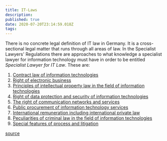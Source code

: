```yaml
---
title: IT-Laws
description: 
published: true
date: 2020-07-20T23:14:59.018Z
tags: 
---
```


There is no concrete legal definition of IT law in Germany. It is a cross-sectional legal matter that runs through all areas of law.
In the Specialist Lawyers' Regulations there are approaches to what knowledge a specialist lawyer for information technology must have in order to be entitled _Specialist Lawyer for IT Law_.
These are:

1. [Contract law of information technologies](/description/Contract_law_of_information_technologies)
2. [Right of electronic business](/description/Right_of_electronic_business)
3. [Principles of intellectual property law in the field of information technologies](/description/Principles_of_intellectual_property_law)
4. [Right of data protection and security of information technologies](/description/Right_of_data_protection_and_security_of_information_technologies)
5. [The right of communication networks and services](/description/The_right_of_communication_networks_and_services)
6. [Public procurement of information technology services](/description/Public_procurement_of_information_technology_services)
7. [International remuneration including international private law](/description/International_remuneration_including_international_private_law)
8. [Peculiarities of criminal law in the field of information technologies](/description/Peculiarities_of_criminal_law_in_the_field_of_information_technologies)
9. [Special features of process and litigation](/description/Special_features_of_process_and_litigation)

[source](https://www.troeber.de/news/it-recht/it-recht-ein-rechtsgebiet-auf-dem-vormarsch/)